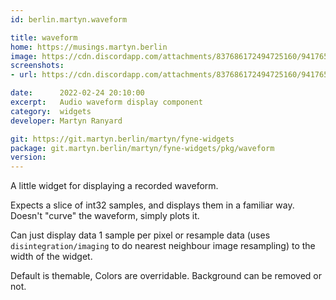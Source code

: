 ```yaml
---
id: berlin.martyn.waveform

title: waveform
home: https://musings.martyn.berlin
image: https://cdn.discordapp.com/attachments/837686172494725160/941765851919564911/unknown.png
screenshots:
- url: https://cdn.discordapp.com/attachments/837686172494725160/941765851919564911/unknown.png

date:      2022-02-24 20:10:00
excerpt:   Audio waveform display component
category:  widgets
developer: Martyn Ranyard

git: https://git.martyn.berlin/martyn/fyne-widgets
package: git.martyn.berlin/martyn/fyne-widgets/pkg/waveform
version:
---
```


A little widget for displaying a recorded waveform.

Expects a slice of int32 samples, and displays them in a familiar way. Doesn't "curve" the waveform, simply plots it.

Can just display data 1 sample per pixel or resample data (uses `disintegration/imaging` to do nearest neighbour image resampling) to the width of the widget.

Default is themable, Colors are overridable. Background can be removed or not.

